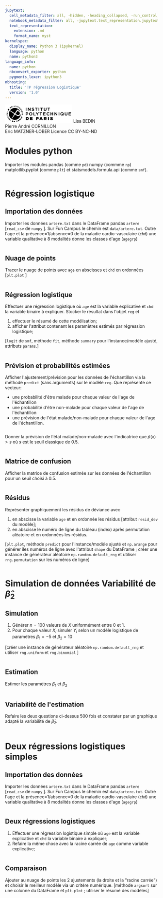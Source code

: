 ```yaml
---
jupytext:
  cell_metadata_filter: all, -hidden, -heading_collapsed, -run_control, -trusted
  notebook_metadata_filter: all, -jupytext.text_representation.jupytext_version, -jupytext.text_representation.format_version, -language_info.version, -language_info.codemirror_mode.version, -language_info.codemirror_mode, -language_info.file_extension, -language_info.mimetype, -toc
  text_representation:
    extension: .md
    format_name: myst
kernelspec:
  display_name: Python 3 (ipykernel)
  language: python
  name: python3
language_info:
  name: python
  nbconvert_exporter: python
  pygments_lexer: ipython3
nbhosting:
  title: 'TP régression Logistique'
  version: '1.0'
---
```


<div class="licence">
<span><img src="media/logo_IPParis.png" /></span>
<span>Lisa BEDIN<br />Pierre André CORNILLON<br />Eric MATZNER-LOBER</span>
<span>Licence CC BY-NC-ND</span>
</div>

# Modules python

Importer les modules pandas (comme `pd`) numpy (commme `np`) matplotlib.pyplot (comme `plt`) et statsmodels.formula.api (comme `smf`).

```{code-cell} python

```


# Régression logistique


## Importation des données

Importer les données `artere.txt` dans le DataFrame pandas `artere` \[`read_csv` de `numpy` \]. Sur Fun Campus le chemin est `data/artere.txt`. Outre l'age et la présence=1/absence=0 de la maladie cardio-vasculaire (`chd`) une variable qualitative à 8 modalités donne les classes d'age (`agegrp`)

```{code-cell} python

```


## Nuage de points

Tracer le nuage de points avec `age` en abscisses et `chd` en ordonnées \[`plt.plot` \]

```{code-cell} python

```


## Régression logistique

Effectuer une régression logistique où `age` est la variable explicative et `chd` la variable binaire à expliquer. Stocker le résultat dans l'objet `reg` et

1.  effectuer le résumé de cette modélisation;
2.  afficher l'attribut contenant les paramètres estimés par régression logistique;

\[`logit` de `smf`, méthode `fit`, méthode `summary` pour l'instance/modèle ajusté, attributs `params`.\]

```{code-cell} python

```


## Prévision et probabilités estimées

Afficher l'ajustement/prévision pour les données de l'échantillon via la méthode `predict` (sans arguments) sur le modèle `reg`. Que représente ce vecteur:

-   une probabilité d'être malade pour chaque valeur de l'age de l'échantillon
-   une probabilité d'être non-malade pour chaque valeur de l'age de l'échantillon
-   une prévision de l'état malade/non-malade pour chaque valeur de l'age de l'échantillon.

```{code-cell} python

```

Donner la prévision de l'état malade/non-malade avec l'indicatrice que $\hat p(x)>s$ où $s$ est le seuil classique de 0.5.

```{code-cell} python

```


## Matrice de confusion

Afficher la matrice de confusion estimée sur les données de l'échantillon pour un seuil choisi à 0.5.

```{code-cell} python

```


## Résidus

Représenter graphiquement les résidus de déviance avec

1.  en abscisse la variable `age` et en ordonnée les résidus \[attribut `resid_dev` du modèle\];
2.  en abscisse le numéro de ligne du tableau (index) après permutation aléatoire et en ordonnées les résidus.

\[`plt.plot`, méthode `predict` pour l'instance/modèle ajusté et `np.arange` pour générer iles numéros de ligne avec l'attribut `shape` du DataFrame ; créer une instance de générateur aléatoire `np.random.default_rng` et utiliser `rng.permutation` sur les numéros de ligne\]

```{code-cell} python

```


# Simulation de données  Variabilité de $\hat \beta_2$


## Simulation

1.  Générer $n=100$ valeurs de $X$ uniformément entre 0 et 1.
2.  Pour chaque valeur $X_i$ simuler $Y_i$ selon un modèle logistique de paramètres $\beta_1=-5$ et $\beta_2=10$

\[créer une instance de générateur aléatoire `np.random.default_rng` et utiliser `rng.uniform` et `rng.binomial` \]

```{code-cell} python

```


## Estimation

Estimer les paramètres $\beta_1$ et $\beta_2$

```{code-cell} python

```


## Variabilité de l'estimation

Refaire les deux questions ci-dessus 500 fois et constater par un graphique adapté la variabilité de $\hat \beta_2$.

```{code-cell} python

```


# Deux régressions logistiques simples


## Importation des données

Importer les données `artere.txt` dans le DataFrame pandas `artere` \[`read_csv` de `numpy` \]. Sur Fun Campus le chemin est `data/artere.txt`. Outre l'age et la présence=1/absence=0 de la maladie cardio-vasculaire (`chd`) une variable qualitative à 8 modalités donne les classes d'age (`agegrp`)

```{code-cell} python

```


## Deux régressions logistiques

1.  Effectuer une régression logistique simple où `age` est la variable explicative et `chd` la variable binaire à expliquer;
2.  Refaire la même chose avec la racine carrée de `age` comme variable explicative;

```{code-cell} python

```


## Comparaison

Ajouter au nuage de points les 2 ajustements (la droite et la "racine carrée") et choisir le meilleur modèle via un critère numérique. \[méthode `argsort` sur une colonne du DataFrame et `plt.plot` ; utiliser le résumé des modèles\]

```{code-cell} python

```